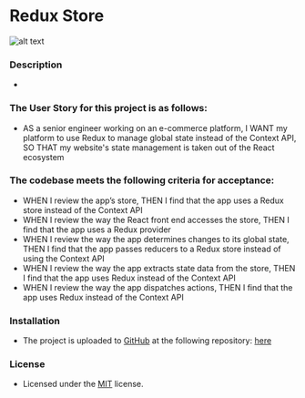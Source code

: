 # Redux Store
![alt text](assets/images/screenshot.png)

### Description
-

### The User Story for this project is as follows:
- AS a senior engineer working on an e-commerce platform, I WANT my platform to use Redux to manage global state instead of the Context API, SO THAT my website's state management is taken out of the React ecosystem


### The codebase meets the following criteria for acceptance:
- WHEN I review the app’s store, THEN I find that the app uses a Redux store instead of the Context API
- WHEN I review the way the React front end accesses the store, THEN I find that the app uses a Redux provider
- WHEN I review the way the app determines changes to its global state, THEN I find that the app passes reducers to a Redux store instead of using the Context API
- WHEN I review the way the app extracts state data from the store, THEN I find that the app uses Redux instead of the Context API
- WHEN I review the way the app dispatches actions, THEN I find that the app uses Redux instead of the Context API


### Installation
- The project is uploaded to [GitHub](https://github.com/) at the following repository: [here](https://github.com/sourslaw/22_Redux_Store)
<!-- - The project is deployed via [Heroku](https://www.heroku.com/) at the following link: [here](https://peaceful-river-57497.herokuapp.com/) -->

### License
- Licensed under the [MIT](https://opensource.org/licenses/mit-license.php) license.